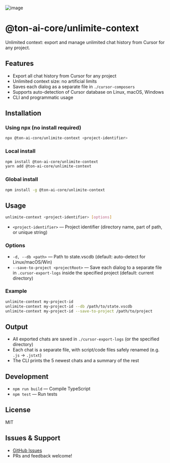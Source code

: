 ![image](https://github.com/user-attachments/assets/6f45ff6a-bff4-4608-a708-1fb1b0966fc1)

# @ton-ai-core/unlimite-context

Unlimited context: export and manage unlimited chat history from Cursor for any project.

## Features
- Export all chat history from Cursor for any project
- Unlimited context size: no artificial limits
- Saves each dialog as a separate file in `./cursor-composers`
- Supports auto-detection of Cursor database on Linux, macOS, Windows
- CLI and programmatic usage

## Installation

### Using npx (no install required)
```sh
npx @ton-ai-core/unlimite-context <project-identifier>
```

### Local install
```sh
npm install @ton-ai-core/unlimite-context
yarn add @ton-ai-core/unlimite-context
```

### Global install
```sh
npm install -g @ton-ai-core/unlimite-context
```

## Usage

```sh
unlimite-context <project-identifier> [options]
```

- `<project-identifier>` — Project identifier (directory name, part of path, or unique string)

### Options
- `-d, --db <path>` — Path to state.vscdb (default: auto-detect for Linux/macOS/Win)
- `--save-to-project <projectRoot>` — Save each dialog to a separate file in `.cursor-export-logs` inside the specified project (default: current directory)

### Example
```sh
unlimite-context my-project-id
unlimite-context my-project-id --db /path/to/state.vscdb
unlimite-context my-project-id --save-to-project /path/to/project
```

## Output
- All exported chats are saved in `./cursor-export-logs` (or the specified directory)
- Each chat is a separate file, with script/code files safely renamed (e.g. `.js` → `.jstxt`)
- The CLI prints the 5 newest chats and a summary of the rest

## Development
- `npm run build` — Compile TypeScript
- `npm test` — Run tests

## License
MIT

## Issues & Support
- [GitHub Issues](https://github.com/ton-ai-core/cursor-export/issues)
- PRs and feedback welcome! 
